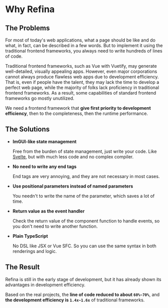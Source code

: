 # Why Refina

## The Problems

For most of today's web applications, what a page should be like and do what, in fact, can be described in a few words. But to implement it using the traditional frontend frameworks, you always need to write hundreds of lines of code.

Traditional frontend frameworks, such as Vue with Vuetify, may generate well-detailed, visually appealing apps. However, even major corporations cannot always produce flawless web apps due to development efficiency. That is, even if people have the talent, they may lack the time to develop a perfect web page, while the majority of folks lack proficiency in traditional frontend frameworks. As a result, some capabilities of standard frontend frameworks go mostly unutilized.

We need a frontend framework that **give first priority to development efficiency**, then to the completeness, then the runtime performance.

## The Solutions

- **ImGUI-like state management**

  Free from the burden of state management, just write your code. Like [Svelte](https://svelte.dev/), but with much less code and no complex compiler.

- **No need to write any end tags**

  End tags are very annoying, and they are not necessary in most cases.

- **Use positional parameters instead of named parameters**

  You needn't to write the name of the parameter, which saves a lot of time.

- **Return value as the event handler**

  Check the return value of the component function to handle events, so you don't need to write another function.

- **Plain TypeScript**

  No DSL like JSX or Vue SFC. So you can use the same syntax in both renderings and logic.

## The Result

Refina is still in the early stage of development, but it has already shown its advantages in development efficiency.

Based on the real projects, the **line of code reduced to about `60%~70%`**, and **the development efficiency is `1.4x~1.6x`** of traditional frameworks.
